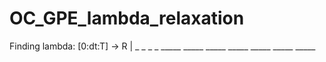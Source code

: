 # OC_GPE_lambda_relaxation
Finding lambda: [0:dt:T] -> R | _ _ _ _ _____ _____ _____ _____ _____ _____ _____ 

